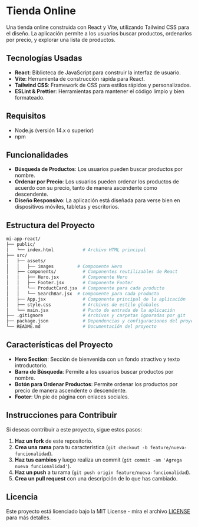# Tienda Online

Una tienda online construida con React y Vite, utilizando Tailwind CSS para el diseño. La aplicación permite a los usuarios buscar productos, ordenarlos por precio, y explorar una lista de productos.

## Tecnologías Usadas

- **React**: Biblioteca de JavaScript para construir la interfaz de usuario.
- **Vite**: Herramienta de construcción rápida para React.
- **Tailwind CSS**: Framework de CSS para estilos rápidos y personalizados.
- **ESLint & Prettier**: Herramientas para mantener el código limpio y bien formateado.

## Requisitos

- Node.js (versión 14.x o superior)
- npm

## Funcionalidades

- **Búsqueda de Productos**: Los usuarios pueden buscar productos por nombre.
- **Ordenar por Precio**: Los usuarios pueden ordenar los productos de acuerdo con su precio, tanto de manera ascendente como descendente.
- **Diseño Responsivo**: La aplicación está diseñada para verse bien en dispositivos móviles, tabletas y escritorios.

## Estructura del Proyecto

```bash
mi-app-react/
├── public/
│   └── index.html           # Archivo HTML principal
├── src/
│   ├── assets/
│   │   ├── images         # Componente Hero
│   ├── components/          # Componentes reutilizables de React
│   │   ├── Hero.jsx         # Componente Hero
│   │   ├── Footer.jsx       # Componente Footer
│   │   └── ProductCard.jsx  # Componente para cada producto
│   │   └── SearchBar.jsx  # Componente para cada producto
│   ├── App.jsx              # Componente principal de la aplicación
│   ├── style.css            # Archivos de estilo globales
│   └── main.jsx             # Punto de entrada de la aplicación
├── .gitignore               # Archivos y carpetas ignoradas por git
├── package.json             # Dependencias y configuraciones del proyecto
└── README.md                # Documentación del proyecto
```

## Características del Proyecto

- **Hero Section**: Sección de bienvenida con un fondo atractivo y texto introductorio.
- **Barra de Búsqueda**: Permite a los usuarios buscar productos por nombre.
- **Botón para Ordenar Productos**: Permite ordenar los productos por precio de manera ascendente o descendente.
- **Footer**: Un pie de página con enlaces sociales.

## Instrucciones para Contribuir

Si deseas contribuir a este proyecto, sigue estos pasos:

1. **Haz un fork** de este repositorio.
2. **Crea una rama** para tu característica (`git checkout -b feature/nueva-funcionalidad`).
3. **Haz tus cambios** y luego realiza un commit (`git commit -am 'Agrega nueva funcionalidad'`).
4. **Haz un push** a tu rama (`git push origin feature/nueva-funcionalidad`).
5. **Crea un pull request** con una descripción de lo que has cambiado.

## Licencia

Este proyecto está licenciado bajo la MIT License - mira el archivo [LICENSE](LICENSE) para más detalles.
